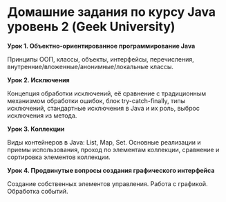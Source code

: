 # Домашние задания по курсу Java уровень 2 (Geek University)

__Урок 1. Объектно-ориентированное
программирование Java__

Принципы ООП, классы, объекты, интерфейсы, перечисления,
внутренние/вложенные/анонимные/локальные классы.

__Урок 2. Исключения__ 

Концепция обработки исключений, её сравнение с
традиционным механизмом обработки ошибок, блок
try-catch-finally, типы исключений, стандартные исключения в
Java и их роль, выброс исключения из метода.

__Урок 3. Коллекции__

Виды контейнеров в Java: List, Map, Set. Основные реализации
и приемы использования, проход по элементам коллекции,
сравнение и сортировка элементов коллекции.

__Урок 4. Продвинутые вопросы создания графического интерфейса__

Создание собственных элементов управления. Работа с
графикой. Обработка событий.
